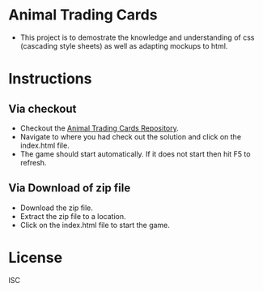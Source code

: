 # Animal Trading Cards

* This project is to demostrate the knowledge and understanding of css (cascading style sheets) as well as adapting mockups to html.

# Instructions

## Via checkout

* Checkout the [Animal Trading Cards Repository](https://github.com/peterjohnmanuel/Animal-Trading-Cards).
* Navigate to where you had check out the solution and click on the index.html file.
* The game should start automatically. If it does not start then hit F5 to refresh. 

## Via Download of zip file

* Download the zip file.
* Extract the zip file to a location.
* Click on the index.html file to start the game.

# License 
ISC